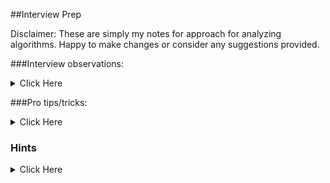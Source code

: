 ##Interview Prep

Disclaimer: These are simply my notes for approach for analyzing algorithms. Happy to make changes or consider any suggestions provided.

###Interview observations:

<details><summary>Click Here</summary>

1. Generally, you'll need to be able to tackle easy/medium of these problems for typical companies:
   string/array manipulation (strings are secretly arrays)
   linked list
   trees (binary, binary search)
   stacks and queues

2. For JS developers, beware that your interview may be confused if you communicate data structures in only `objects` and `arrays`. In other programming languages, objects and arrays can broken down further.
   Objects: Hash table, hash set, hash map
   Arrays: Linked list, stacks, queues

3. Worst case for most sorting algorithms is typically O(n^2) b/c you're comparing one data structure to another and then rearranging it.

4. Functional programming

```
function outerFn(callbackArr) {
  //xyz, is available to inner function
  return function(input) {
    for (let i = callbackArr.length - 1; i >= 0; i--) {
      input = callbacks[i](values); //this invovkes function
    }
    return input;
  };
}
```

5. When given a string / array manipulation problem, complexity is at least O(n) b/c you'll have to look at each value in the string/array.

6. Companies want you to think outside the box. If you've already provided the most optimal approach, consider providing other solutions that are not as optimized.

####Space trade-off for time

1. Sorted array implies using pointers - Remove 1 O(n) time
   When an array is sorted, 1 order of complexity can be removed from the naive approach. So think of ways to systematically use the array.

2. Memoization - Remove 1 O(n) time
   On the first pass on an array, use O(n) extra space to store the values into an object to get constant look up time. This will save you from making a second O(n) pass through an array to confirm if a value exists.
   Use memoization when duplicates matter
   See pro tip/tricks 6 below.

</details>

###Pro tips/tricks:

<details><summary>Click Here</summary>

1. Not enough parameters
   If given a problem and you're not allowed to change the parameters of the original function, make a helper that accepts more parameters.
   Time: Depends on operations in helper fn
   Space: Same as above
   Common use case: Recursion

```
function findClosestValueInBst(tree, target) {
  return findClosestHelper(tree, target, Infinity);
}

function findClosestHelper(tree, target, closestValue){ /* some operation happens */ };
```

2. String concatenation
   It may be tempting to use `str += letter` when asked to create a new string. But as an JS expert, you should know the inner workings of concatentation is an O(n) operation. This can add unnecessary complexity to your algorithm. Rather, create an array (aka string buffer) to store your characters and the desired order then join them at the end.
   However, there is speculation that JS is already optimized here so a string buffer does not make a difference. Either way, note this during an interview to at least communicate an awarenss of the issue.
   Time:
   Space:

```
let newLetters = [];
newLetters.push( /* some operation to add new letters */ )
return newLetters.join(",");
```

3. Array switcheroo
   Need to swap the places of two elements in an array? Use a helper function to clean up your logic.
   Time: O(1) - constant operation
   Space: O(1) - only holds a temporary variable that does not last beyond the iteration

```
function swap(index1, index2, array){
  let largerNum = arr[index1]; //assuming number at index1 is larger
  arr[index1] = arr[index2];
  arr[index2] = largerNum;
}
```

As arrays are passed by reference, calling this helper in your code will mutate the given array and give you the desired effect.
Also ES6 destructuring array isn't quite the same.

4. Binary Search
   You can use binary search whenever what you're working with is sorted or in order (e.g., array, number).
   Time: O(log n) - b/c you can remove half of the collection with each iteration
   Space: O(1) - only creates 3 (constant) variables which are not stored forever

```
function binarySearch(arr, target){
  let begin = 0;
  let end = arr.length - 1;
  while (begin <= end){
    let mid = Math.floor((begin + end) / 2)
    if (target = arr[mid]) return mid;
    else if (target > arr[mid]) begin = midpoint + 1;
    else if (target < arr[mid]) end = midpoint - 1;
  }
  return false;
}

binarySearch([1,2,3,4,5,6,7,8,9,10], 8)
//This binary search determines if a target is contained in the array.
```

5. How to compare JS objects
   Cannot compare objects simply with `object1 === object2` as objects are simply references to places in memory. Therefore, a system approach must be used to compare all the properties of an object to another.

```
Code implementation to be provided
```

6. Memoization
   See time/space trade-off observation 2 above.

```
function findFirstDuplicat(arr){
  let memo = {};
  for (let i = 0; i < arr.length; i++){
    let num = arr[i]
    if (memo[num]) return num;
    else memo[num] = 1; //or can use boolean true
  }
  return 'no duplicates'
}
```

7. Constant look up for a value based on entire data structure. Applied when using Objects, Trees, Nodes
   For example, you're looking for the smallest value in a given data structure and you want to find it in constant time. Add a property on the object or node of the data structure that keeps track of this value.

```
   class MinStack {
  constructor() {
    this._stack = []; //use an array
  }

  push(value) {
    //add value, also retain whether it is min
    let min = this.min();
    this._stack.push({
      value: value,
      //each node knows the min value, so it'll always be O(1)
      //compares whether min is smaller than value
      //if min is undefined, then its a large value so then value will be the min
      min: Math.min(min !== undefined ? min : Number.POSITIVE_INFINITY, value)
    });
  }

  pop() {
    //give me last item
    if (!this.isEmpty()) {
      let item = this._stack.pop();
      return item.value;
    }
  }

  min() {
    //find the min,
    if (!this.isEmpty()) {
      let item = this._stack[this._stack.length - 1];
      return item.min;
    }
  }

  isEmpty() {
    return this._stack.length === 0;
  }
}
```

8. JS Arrays, when you insert a value at an index that is not in order, it'll make empty spaces for values before that point.

```
class TripleStack {
  constructor() {
    this._array = [];
    this._length = [0, 0, 0];
  }
  _getLength(stack) {
    return this._length[stack - 1];
  }
  push(stack, value) {
    //find the right stack and right space to add a value
    let idx = this._getLength(stack) * 3 + stack - 1; //Memorize formula
    this._array[idx] = value; //adds value at precise place, not the same as "push"!
    ++this._length[stack - 1]; //-1 to acct for off by 1
    return this;
  }
  pop(stack) {
    let length = this._getLength(stack);
    let value;
    if (length > 0) {
      let idx = (length - 1) * 3 + stack - 1; //Memorize formula
      value = this._array[idx];
      this._array[idx] = undefined;
      --this._length[stack - 1]; //-1 to acct for off by 1
    }
    return value;
  }
  isEmpty(stack) {
    //if you want to see if a stack is empty
    return this._getLength(stack) === 0;
  }
}
```

9. Linked list is all about pointers (references to the next obj).
   Generally, you're proivded a singly linked list meaning you can either traverse from head OR tail. Sometimes, you'll need to reverse the linked list.

```
function reverseLinkedList(head){ //iterative
  let prevNode = null;
  while (head) {
    let originalNextNode = head.next;
    head.next = prevNode;
     // one thing to realize: we dont need to change head.value, cause each node already has that, rather, you're only updating the next "pointer/reference"
    prevNode = head; //makes the whole head available for later
    head = originalNextNode; //moves along while loop
  }
  return prevNode
}
```

10. Shifting up values in an array

```
function moveZerosToEnd(arr) {
  let count = 0;
  for (let i = 0; i < arr.length; i++){
    if (arr[i] === 0) arr[count++] = arr[i];
  }

  while (count < arr.length) arr[count++] = 0;
  return arr;
}
```

```
function shiftUpAndInsertValue (arr, insertVal, specificIdx) {
  for(let i = 0; i <= specificIdx; i++) {
    if (i === specificIdx) arr[i] = insertVal;
    else arr[i] = arr[i + 1] //shifts up values
  }
}
```

11. Iterating through 2 arrays (or linked lists) that are different lengths
    Perfect for problems using the length of an array.

```
var index1 = digits1.length - 1;
var index2 = digits2.length - 1;
//loop backwards on the math.max of either of 2 arrays
for (var i = Math.max(index1, index2); i > 0; i--) {}
```

Linked lists

```
function findLinkedListIntersection(list1, list2) {
  let head1 = list1.head;
  let head2 = list2.head;
  while (head1.value !== head2.value ) {
    head1 = head1.next === null ? list2.head : head1.next;
    head2 = head2.next === null ? list1.head : head2.next;
  }
  return head1;
}
```

</details>

### Hints

<details><summary>Click Here</summary>

1. When you're provided 2 array to compare (array) , that should hint that time complexity is likely an O(n^2) b/c you'll have to go through each structure

</details>
